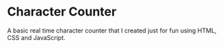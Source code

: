 # Character Counter
A basic real time character counter that I created just for fun using HTML, CSS and JavaScript.

